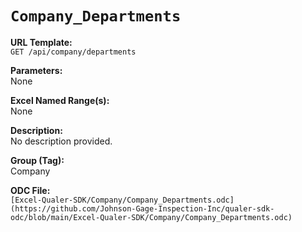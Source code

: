 # `Company_Departments`

**URL Template:**  
`GET /api/company/departments`

**Parameters:**  
None

**Excel Named Range(s):**  
None

**Description:**  
No description provided.

**Group (Tag):**  
Company

**ODC File:**  
`[Excel-Qualer-SDK/Company/Company_Departments.odc](https://github.com/Johnson-Gage-Inspection-Inc/qualer-sdk-odc/blob/main/Excel-Qualer-SDK/Company/Company_Departments.odc)`
